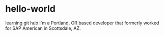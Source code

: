# hello-world
learning git hub
I'm a Portland, OR based developer that formerly worked for SAP American in Scottsdale, AZ.
